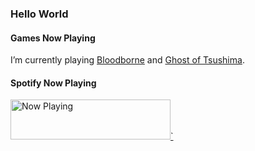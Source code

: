 ### Hello World

#### Games Now Playing
I’m currently playing <a href="https://store.playstation.com/zh-hans-hk/product/HP9000-CUSA03023_00-BLOODBORNE0000AS" alt="Bloodborne">Bloodborne</a> and <a href="https://store.playstation.com/zh-hans-hk/product/HP9000-CUSA16972_00-GHOSTSHIP0000001" alt="Ghost of Tsushima">Ghost of Tsushima</a>.

#### Spotify Now Playing
<a href="https://now-playing-profile-git-master.1393925530.vercel.app/now-playing?open">
  <img src="https://now-playing-profile-git-master.1393925530.vercel.app/now-playing" width="256" height="64" alt="Now Playing">`
</a>
